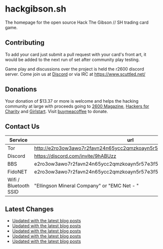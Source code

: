 # hackgibson.sh
The homepage for the open source Hack The Gibson // SH trading card game.


## Contributing

To add your card just submit a pull request with your card's front art, it would be added to the next run of set after community play testing.

Game play and discussions over the project is held the r2600 discord server. Come join us at [Discord](https://discord.com/invite/9hABUzz) or via IRC at https://www.scuttled.net/


## Donations

Your donation of $13.37 or more is welcome and helps the hacking community at large with proceeds going to [2600 Magazine](https://2600.com/), [Hackers for Charity](https://hackersforcharity.org) and [Girlstart](https://girlstart.org).  Visit [buymeacoffee](https://www.buymeacoffee.com/hackgibson.sh) to donate.


## Contact Us

Service | url
-|-
Tor | http://e2ro3ow3awo7r2favn24n65ycc2qmzkoayn5r57e3f56nvjwdcgg32ad.onion
Discord | https://discord.com/invite/9hABUzz
BBS | e2ro3ow3awo7r2favn24n65ycc2qmzkoayn5r57e3f56nvjwdcgg32ad.onion:23
FidoNET | e2ro3ow3awo7r2favn24n65ycc2qmzkoayn5r57e3f56nvjwdcgg32ad.onion:24554
Wifi / Bluetooth SSID | "Ellingson Mineral Company" or "EMC Net - <fidonet address>"

## Latest Changes
<!-- BLOG-POST-LIST:START -->
- [Updated with the latest blog posts](https://github.com/DFW2600/hackgibson.sh/commit/36d6f145cd3ccd45c0df5ca6fb83f0b5bc0a9246)
- [Updated with the latest blog posts](https://github.com/DFW2600/hackgibson.sh/commit/aaeb2f5ea2571a2b1f90b780ebf90c9d445ad044)
- [Updated with the latest blog posts](https://github.com/DFW2600/hackgibson.sh/commit/ed858840752f9ca8f134e07dc1081d3caf9b9d45)
- [Updated with the latest blog posts](https://github.com/DFW2600/hackgibson.sh/commit/1fd279197be621db1dea11cd517c449c4f280138)
- [Updated with the latest blog posts](https://github.com/DFW2600/hackgibson.sh/commit/71ee6e6d7257c9134aad188d35268d8e9bd581cb)
<!-- BLOG-POST-LIST:END -->
